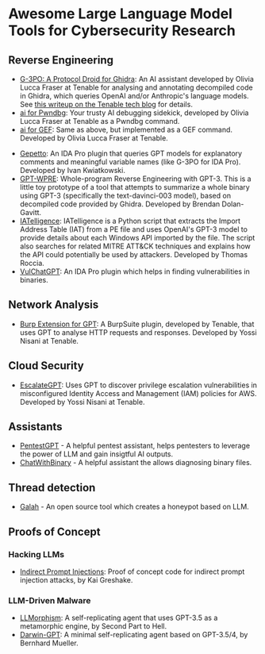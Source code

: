 # Awesome Large Language Model Tools for Cybersecurity Research

## Reverse Engineering

<!-- should we have a "### Developed by Tenable" subsection here? -->

- [G-3PO: A Protocol Droid for Ghidra](https://github.com/tenable/ghidra_tools/tree/main/g3po): An AI assistant developed by Olivia Lucca Fraser at Tenable for analysing and annotating decompiled code in Ghidra, which queries OpenAI and/or Anthropic's language models. See [this writeup on the Tenable tech blog](https://medium.com/tenable-techblog/g-3po-a-protocol-droid-for-ghidra-4b46fa72f1ff) for details.
- [ai for Pwndbg](https://github.com/tenable/pwndbg/blob/dev/pwndbg/commands/ai.py): Your trusty AI debugging sidekick, developed by Olivia Lucca Fraser at Tenable as a Pwndbg command.
- [ai for GEF](https://github.com/tenable/gef-extras): Same as above, but implemented as a GEF command. Developed by Olivia Lucca Fraser at Tenable.

<!-- Not by Tenable -->

- [Gepetto](https://github.com/JusticeRage/Gepetto): An IDA Pro plugin that queries GPT models for explanatory comments and meaningful variable names (like G-3PO for IDA Pro). Developed by Ivan Kwiatkowski.
- [GPT-WPRE](https://github.com/moyix/gpt-wpre): Whole-program Reverse Engineering with GPT-3. This is a little toy prototype of a tool that attempts to summarize a whole binary using GPT-3 (specifically the text-davinci-003 model), based on decompiled code provided by Ghidra. Developed by Brendan Dolan-Gavitt.
- [IATelligence](https://github.com/fr0gger/IATelligence): IATelligence is a Python script that extracts the Import Address Table (IAT) from a PE file and uses OpenAI's GPT-3 model to provide details about each Windows API imported by the file. The script also searches for related MITRE ATT&CK techniques and explains how the API could potentially be used by attackers. Developed by Thomas Roccia.
- [VulChatGPT](https://github.com/ke0z/vulchatgpt): An IDA Pro plugin which helps in finding vulnerabilities in binaries.

## Network Analysis

- [Burp Extension for GPT](https://github.com/tenable/Burp-extension-for-GPT): A BurpSuite plugin, developed by Tenable, that uses GPT to analyse HTTP requests and responses. Developed by Yossi Nisani at Tenable.

## Cloud Security

- [EscalateGPT](https://github.com/Tenable/EscalateGPT): Uses GPT to discover privilege escalation vulnerabilities in misconfigured Identity Access and Management (IAM) policies for AWS. Developed by Yossi Nisani at Tenable.

## Assistants

- [PentestGPT](https://github.com/GreyDGL/PentestGPT) - A helpful pentest assistant, helps pentesters to leverage the power of LLM and gain insigtful AI outputs.
- [ChatWithBinary](https://github.com/retr0reg/ChatWithBinary) - A helpful assistant the allows diagnosing binary files.

## Thread detection

- [Galah](https://github.com/0x4D31/galah) - An open source tool which creates a honeypot based on LLM.


## Proofs of Concept

### Hacking LLMs

- [Indirect Prompt Injections](https://github.com/greshake/llm-security): Proof of concept code for indirect prompt injection attacks, by Kai Greshake.

### LLM-Driven Malware

- [LLMorphism](https://github.com/SPTHvx/SPTH/tree/master/viruses/files/LLMorphism): A self-replicating agent that uses GPT-3.5 as a metamorphic engine, by Second Part to Hell.
- [Darwin-GPT](https://github.com/muellerberndt/darwin-gpt): A minimal self-replicating agent based on GPT-3.5/4, by Bernhard Mueller.
